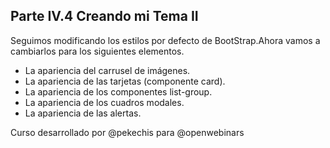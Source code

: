 ## Parte IV.4 Creando mi Tema II

Seguimos modificando los estilos por defecto de BootStrap.Ahora vamos a cambiarlos para los siguientes elementos.

* La apariencia del carrusel de imágenes.
* La apariencia de las tarjetas (componente card).
* La apariencia de los componentes list-group.
* La apariencia de los cuadros modales.
* La apariencia de las alertas.


Curso desarrollado por @pekechis para @openwebinars
